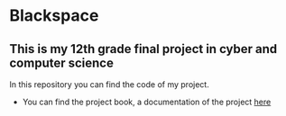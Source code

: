 # Blackspace

## This is my 12th grade final project in cyber and computer science
In this repository you can find the code of my project.

 - You can find the project book, a documentation of the project [here](https://github.com/IdoHirsh0/Cyber-Project)
